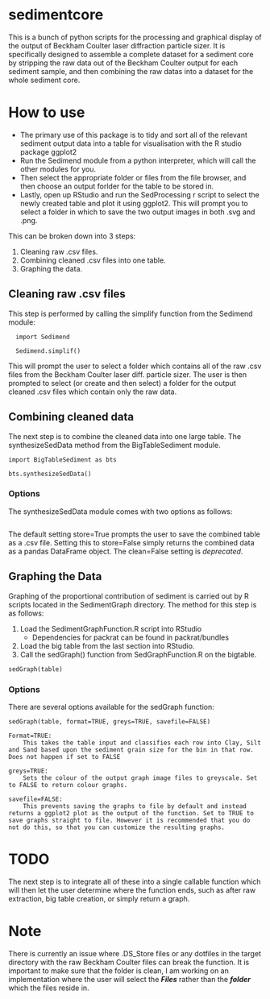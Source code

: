# sedimentcore

This is a bunch of python scripts for the processing and graphical display of the output of Beckham Coulter laser diffraction particle sizer. It is specifically designed to assemble a complete dataset for a sediment core by stripping the raw data out of the Beckham Coulter output for each sediment sample, and then combining the raw datas into a dataset for the whole sediment core. 

# How to use

 - The primary use of this package is to tidy and sort all of the relevant sediment output data into a table for visualisation with the R studio package ggplot2
 - Run the Sedimend module from a python interpreter, which will call the other modules for you.
 - Then select the appropriate folder or files from the file browser, and then choose an output forlder for the table to be stored in.
 - Lastly, open up RStudio and run the SedProcessing r script to select the newly created table and plot it using ggplot2. This will prompt you to select a folder in which to save the two output images in both .svg and .png.

This can be broken down into 3 steps:

  1. Cleaning raw .csv files.
  2. Combining cleaned .csv files into one table.
  3. Graphing the data.

## Cleaning raw .csv files

This step is performed by calling the simplify function from the Sedimend module:

```
  import Sedimend

  Sedimend.simplif()
```

This will prompt the user to select a folder which contains all of the raw .csv files from the Beckham Coulter laser diff. particle sizer. The user is then prompted to select (or create and then select) a folder for the output cleaned .csv files which contain only the raw data.

## Combining cleaned data

The next step is to combine the cleaned data into one large table. The synthesizeSedData method from the BigTableSediment module.
```
import BigTableSediment as bts

bts.synthesizeSedData()
```

### Options

The synthesizeSedData module comes with two options as follows:

```synthesizeSedData(store=True, clean=False)
```
The default setting store=True prompts the user to save the combined table as a .csv file. Setting this to store=False simply returns the combined data as a pandas DataFrame object. The clean=False setting is _deprecated_. 

## Graphing the Data

Graphing of the proportional contribution of sediment is carried out by R scripts located in the SedimentGraph directory. The method for this step is as follows:

1. Load the SedimentGraphFunction.R script into RStudio
	- Dependencies for packrat can be found in packrat/bundles
2. Load the big table from the last section into RStudio.
3. Call the sedGraph() function from SedGraphFunction.R on the bigtable.

```Example
sedGraph(table)
```

### Options

There are several options available for the sedGraph function:

```Options
sedGraph(table, format=TRUE, greys=TRUE, savefile=FALSE)

Format=TRUE:
	This takes the table input and classifies each row into Clay, Silt and Sand based upon the sediment grain size for the bin in that row. Does not happen if set to FALSE

greys=TRUE:
	Sets the colour of the output graph image files to greyscale. Set to FALSE to return colour graphs.

savefile=FALSE:
	This prevents saving the graphs to file by default and instead returns a ggplot2 plot as the output of the function. Set to TRUE to save graphs straight to file. However it is recommended that you do not do this, so that you can customize the resulting graphs. 
```

# TODO

The next step is to integrate all of these into a single callable function which will then let the user determine where the function ends, such as after raw extraction, big table creation, or simply return a graph. 

# Note
There is currently an issue where .DS_Store files or any dotfiles in the target directory with the raw Beckham Coulter files can break the function. It is important to make sure that the folder is clean, I am working on an implementation where the user will select the ***Files*** rather than the ***folder*** which the files reside in. 
